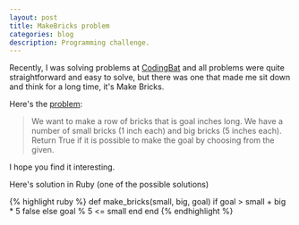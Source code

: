 ```yaml
---
layout: post
title: MakeBricks problem
categories: blog
description: Programming challenge.
---
```


Recently, I was solving problems at [CodingBat](http://codingbat.com/) and all problems were quite straightforward and easy to solve, but there was one that made me sit down and think for a long time, it's Make Bricks.

Here's the [problem](http://codingbat.com/prob/p118406):

> We want to make a row of bricks that is goal inches long. We have a number of small bricks (1 inch each) and big bricks (5 inches each). Return True if it is possible to make the goal by choosing from the given.

I hope you find it interesting.

Here's solution in Ruby (one of the possible solutions)

{% highlight ruby %}
def make_bricks(small, big, goal)
  if goal > small + big * 5
    false
  else
    goal % 5 <= small
  end
end
{% endhighlight %}
